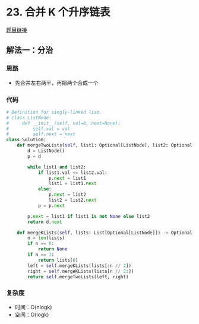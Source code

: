 # 23. 合并 K 个升序链表

[题目链接](https://leetcode.cn/problems/merge-k-sorted-lists/description/)

## 解法一：分治

### 思路

- 先合并左右两半，再把两个合成一个

### 代码

```py
# Definition for singly-linked list.
# class ListNode:
#     def __init__(self, val=0, next=None):
#         self.val = val
#         self.next = next
class Solution:
    def mergeTwoLists(self, list1: Optional[ListNode], list2: Optional[ListNode]):
        d = ListNode()
        p = d

        while list1 and list2:
            if list1.val <= list2.val:
                p.next = list1
                list1 = list1.next
            else:
                p.next = list2
                list2 = list2.next
            p = p.next

        p.next = list1 if list1 is not None else list2
        return d.next

    def mergeKLists(self, lists: List[Optional[ListNode]]) -> Optional[ListNode]:
        n = len(lists)
        if n == 0:
            return None
        if n == 1:
            return lists[0]
        left = self.mergeKLists(lists[:n // 2])
        right = self.mergeKLists(lists[n // 2:])
        return self.mergeTwoLists(left, right)
```

### 复杂度

- 时间：O(nlogk)
- 空间：O(logk)
